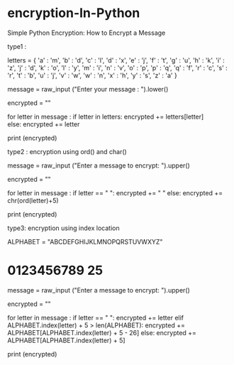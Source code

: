 # encryption-In-Python
Simple Python Encryption: How to Encrypt a Message

type1 :

	
letters = { 'a' : 'm', 'b' : 'd', 'c' : 'l', 'd' : 'x', 'e' : 'j', 'f' : 't', 'g' : 'u', 'h' : 'k', 'i' : 'z', 'j' : 'd', 'k' : 'o', 'l' : 'y', 'm' : 'i', 'n' : 'v', 'o' : 'p', 'p' : 'q', 'q' : 'f', 'r' : 'c', 's' : 'r', 't' : 'b', 'u' : 'j', 'v' : 'w', 'w' : 'n', 'x' : 'h', 'y' : 's', 'z' : 'a' }

message = raw_input ("Enter your message : ").lower()

encrypted = ""

for letter in message :
	if letter in letters:
		encrypted += letters[letter]	
	else:
		encrypted += letter
		
print (encrypted)	


type2 : encryption using ord() and char()

message = raw_input ("Enter a message to encrypt: ").upper()

encrypted = ""

for letter in message :
	if letter == " ":
		encrypted += " "
	else:
		encrypted += chr(ord(letter)+5)
		
print (encrypted)


type3: encryption using index location 

ALPHABET = "ABCDEFGHIJKLMNOPQRSTUVWXYZ"
# 			0123456789				  25

message = raw_input ("Enter a message to encrypt: ").upper()

encrypted = ""

for letter in message :
	if letter == " ":
		encrypted += letter	
	elif ALPHABET.index(letter) + 5 > len(ALPHABET):
		encrypted += ALPHABET[ALPHABET.index(letter) + 5 - 26]
	else:
		encrypted += ALPHABET[ALPHABET.index(letter) + 5]
		
print (encrypted)
